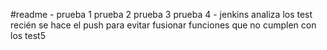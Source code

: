 #readme - 
prueba 1
prueba 2
prueba 3
prueba 4 - jenkins analiza los test recién se hace el push para evitar fusionar funciones que no cumplen con los test5